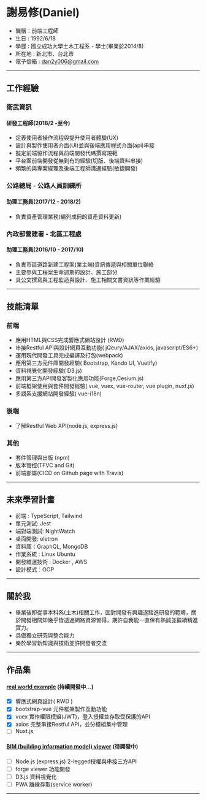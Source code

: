 # 謝易修(Daniel)

+ 職稱：前端工程師
+ 生日 : 1992/6/18
+ 學歷 : 國立成功大學土木工程系 - 學士(畢業於2014/8)
+ 所在地 : 新北市、台北市
+ 電子信箱 : dan2y006@gmail.com

 * * *

## 工作經驗

### 衛武資訊

#### 研發工程師(2018/2 -至今)

+ 定義使用者操作流程與提升使用者體驗(UX)
+ 設計與製作使用者介面(UI)並與後端應用程式介面(api)串接
+ 擬定前端協作流程與前端開發代碼撰寫規範
+ 平台案前端開發從無到有的經驗(切版、後端資料串接)
+ 頻繁的與專案經理及後端工程師溝通經驗(敏捷開發)

### 公路總局 - 公路人員訓練所

#### 助理工務員(2017/12 - 2018/2)

+ 負責資產管理業務(編列成冊的資產資料更新)

### 內政部營建署 - 北區工程處

#### 助理工務員(2016/10 - 2017/10)

+ 負責市區道路新建工程案(業主端)資訊傳遞與相關單位聯絡
+ 主要參與工程案生命週期的設計、施工部分
+ 具公文撰寫與工程監造與設計、施工相關文書資訊等作業經驗

* * *
  
## 技能清單

### 前端

+ 應用HTML與CSS完成響應式網站設計 (RWD)
+ 串接Restful API與設計網頁互動功能( jQeury/AJAX/axios, javascript/ES6+)
+ 運用現代開發工具完成編譯及打包(webpack)
+ 應用第三方元件庫開發經驗( Bootstrap, Kendo UI, Vuetify)
+ 資料視覺化開發經驗( D3.js)
+ 應用第三方API開發客製化應用功能(Forge,Cesium.js)
+ 前端框架使用與套件開發經驗( vue, vuex, vue-router, vue plugin, nuxt.js)
+ 多語系支援網站開發經驗( vue-i18n)

### 後端

+ 了解Restful Web API(node.js, express.js)

### 其他

+ 套件管理與出版 (npm)
+ 版本管控(TFVC and Git)
+ 前端部屬(CICD on Github page with Travis)

* * *

## 未來學習計畫

+ 前端 : TypeScript, Tailwind
+ 單元測試: Jest
+ 端對端測試: NightWatch
+ 桌面開發: eletron
+ 資料庫：GraphQL, MongoDB
+ 作業系統 : Linux Ubuntu
+ 開發維運技術 : Docker , AWS
+ 設計模式：OOP

* * *

## 關於我

+ 畢業後即從事本科系(土木)相關工作，因對開發有興趣遂踏進研發的範疇，關於開發相關知幾乎皆透過網路資源習得，期許自我能一直保有熱誠並繼續精進實力。
+ 具備獨立研究與整合能力
+ 樂於學習新知識與技術並許開發者交流

 * * *


## 作品集

#### [real world example](https://danielhsieh0618.github.io/real-world-vue/#/) (持續開發中...)
+ [x] 響應式網頁設計( RWD )
+ [x] bootstrap-vue 元件框架製作互動功能
+ [x] vuex 實作權限模組(JWT)，登入授權並存取受保護的API
+ [x] axios 完整串接Restful API，並分模組集中管理
+ [ ] Nuxt.js

#### [BIM (building information model) viewer]() (待開發中)
+ [ ] Node.js (express.js) 2-legged授權與串接三方API
+ [ ] forge viewer 功能開發
+ [ ] D3.js 資料視覺化
+ [ ] PWA 離線存取(service worker)

 * * *